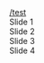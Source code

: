 <!DOCTYPE html><html><head><meta charSet="utf-8"/><meta name="viewport" content="width=device-width"/><meta name="next-head-count" content="2"/><link rel="preload" href="/_next/static/css/27d177a30947857b.css" as="style"/><link rel="stylesheet" href="/_next/static/css/27d177a30947857b.css" data-n-g=""/><link rel="preload" href="/_next/static/css/184a6c448a0a3052.css" as="style"/><link rel="stylesheet" href="/_next/static/css/184a6c448a0a3052.css" data-n-p=""/><noscript data-n-css=""></noscript><script defer="" nomodule="" src="/_next/static/chunks/polyfills-5cd94c89d3acac5f.js"></script><script src="/_next/static/chunks/webpack-514908bffb652963.js" defer=""></script><script src="/_next/static/chunks/framework-6e4ba497ae0c8a3f.js" defer=""></script><script src="/_next/static/chunks/main-d3f8c9f19d92620b.js" defer=""></script><script src="/_next/static/chunks/pages/_app-389e11b57020e365.js" defer=""></script><script src="/_next/static/chunks/173-9d2dc3351ee5d16b.js" defer=""></script><script src="/_next/static/chunks/103-a50ffc23b36b5958.js" defer=""></script><script src="/_next/static/chunks/pages/index-06a5e431535115c3.js" defer=""></script><script src="/_next/static/j8987o6y3rCy7V1CS8GYW/_buildManifest.js" defer=""></script><script src="/_next/static/j8987o6y3rCy7V1CS8GYW/_ssgManifest.js" defer=""></script><script src="/_next/static/j8987o6y3rCy7V1CS8GYW/_middlewareManifest.js" defer=""></script></head><body><div id="__next"><section><a href="/test">/test</a><div class="swiper"><div class="swiper-wrapper"><div class="swiper-slide">Slide 1</div><div class="swiper-slide">Slide 2</div><div class="swiper-slide">Slide 3</div><div class="swiper-slide">Slide 4</div></div></div></section></div><script id="__NEXT_DATA__" type="application/json">{"props":{"pageProps":{}},"page":"/","query":{},"buildId":"j8987o6y3rCy7V1CS8GYW","nextExport":true,"isFallback":false,"gip":true,"scriptLoader":[]}</script></body></html>